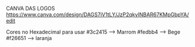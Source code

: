CANVA DAS LOGOS 
https://www.canva.com/design/DAGS7iV1tLY/JzP2qkyINBAR67KMpGbpYA/edit

Cores no Hexadecimal para usar 
#3c2415 --> Marrom
#fedbb4 --> Bege
#f26651 --> laranja
